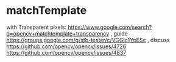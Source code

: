 # matchTemplate
with Transparent pixels: https://www.google.com/search?q=opencv+matchtemplate+transparency , guide https://groups.google.com/g/stb-tester/c/VGGIc1YoESc , discuss https://github.com/opencv/opencv/issues/4726 https://github.com/opencv/opencv/issues/4837
